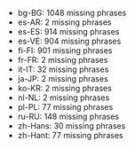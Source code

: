 - bg-BG: 1048 missing phrases
- es-AR: 2 missing phrases
- es-ES: 914 missing phrases
- es-VE: 904 missing phrases
- fi-FI: 901 missing phrases
- fr-FR: 2 missing phrases
- it-IT: 32 missing phrases
- ja-JP: 2 missing phrases
- ko-KR: 2 missing phrases
- nl-NL: 2 missing phrases
- pl-PL: 77 missing phrases
- ru-RU: 148 missing phrases
- zh-Hans: 30 missing phrases
- zh-Hant: 77 missing phrases
